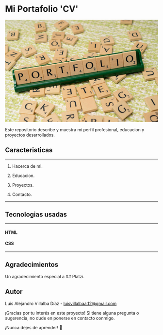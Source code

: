 # Mi Portafolio 'CV'
<!-- markdownlint-disable MD001 MD005 MD025 MD029 MD033 MD045 MD047-->
<img src="./pics/portafolio.jpg" alt="foto portafolio"/>

Este repositorio describe y muestra mi perfil profesional, educacion y proyectos desarrollados.

## Caracteristicas

------

1. Hacerca de mi.

2. Educacion.

3. Proyectos.

4. Contacto.

------

## Tecnologias usadas

------

#### HTML

#### CSS

------

## Agradecimientos

Un agradecimiento especial a ## Platzi.

## Autor

Luis Alejandro Villalba Díaz - <luisvillalbaa.12@gmail.com>

¡Gracias por tu interés en este proyecto! Si tiene alguna pregunta o sugerencia, no dude en ponerse en contacto conmigo.

¡Nunca dejes de aprender! 🚀